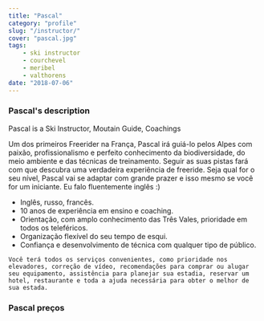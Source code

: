 ```yaml
---
title: "Pascal"
category: "profile"
slug: "/instructor/"
cover: "pascal.jpg"
tags:
    - ski instructor
    - courchevel
    - meribel
    - valthorens
date: "2018-07-06"
---
```


### Pascal's description
Pascal is a Ski Instructor, Moutain Guide, Coachings

Um dos primeiros Freerider na França, Pascal irá guiá-lo pelos Alpes com paixão, profissionalismo e perfeito conhecimento da biodiversidade, do meio ambiente e das técnicas de treinamento.
Seguir as suas pistas fará com que descubra uma verdadeira experiência de freeride.
Seja qual for o seu nível, Pascal vai se adaptar com grande prazer e isso mesmo se você for um iniciante.
Eu falo fluentemente inglês :)
 
* Inglês, russo, francês.
* 10 anos de experiência em ensino e coaching.
* Orientação, com amplo conhecimento das Três Vales, prioridade em todos os teleféricos.
* Organização flexível do seu tempo de esqui.
* Confiança e desenvolvimento de técnica com qualquer tipo de público.

`Você terá todos os serviços convenientes, como prioridade nos elevadores, correção de vídeo, recomendações para comprar ou alugar seu equipamento, assistência para planejar sua estadia, reservar um hotel, restaurante e toda a ajuda necessária para obter o melhor de sua estada.`

### Pascal preços